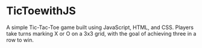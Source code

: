 # TicToewithJS
A simple Tic-Tac-Toe game built using JavaScript, HTML, and CSS. Players take turns marking X or O on a 3x3 grid, with the goal of achieving three in a row to win.
